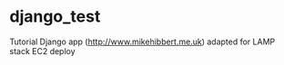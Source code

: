 django_test
===========

Tutorial Django app (http://www.mikehibbert.me.uk) adapted for LAMP stack EC2 deploy
